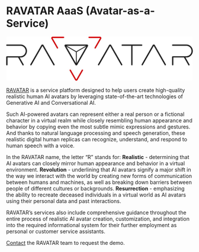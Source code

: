 # RAVATAR AaaS (Avatar-as-a-Service)

![RAVATAR logo](/images/ravatar_logo.jpg)

[RAVATAR](http://ravatar.com) is a service platform designed to help users create high-quality realistic human AI avatars by leveraging state-of-the-art technologies of Generative AI and Conversational AI. 

Such AI-powered avatars can represent either a real person or a fictional character in a virtual realm while closely resembling human appearance and behavior by copying even the most subtle mimic expressions and gestures. And thanks to natural language processing and speech generation, these realistic digital human replicas can recognize, understand, and respond to human speech with a voice.

In the RAVATAR name, the letter “R” stands for:
**Realistic** - determining that AI avatars can closely mirror human appearance and behavior in a virtual environment.
**Revolution** - underlining that AI avatars signify a major shift in the way we interact with the world by creating new forms of communication between humans and machines, as well as breaking down barriers between people of different cultures or backgrounds.
**Resurrection** - emphasizing the ability to recreate deceased individuals in a virtual world as AI avatars using their personal data and past interactions.

RAVATAR’s services also include comprehensive guidance throughout the entire process of realistic AI avatar creation, customization, and integration into the required informational system for their further employment as personal or customer service assistants. 

[Contact](https://ravatar.com/#contacts) the RAVATAR team to request the demo.
